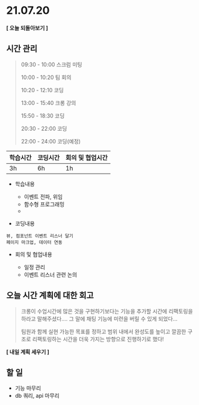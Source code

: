 # 21.07.20

**[ 오늘 되돌아보기 ]**

## 시간 관리

> 09:30 - 10:00 스크럼 미팅
>
> 10:00 - 10:20 팀 회의
>
> 10:20 - 12:10  코딩
>
> 13:00 - 15:40 크롱 강의
>
> 15:50 - 18:30 코딩
>
> 20:30 - 22:00 코딩
>
> 22:00 - 24:00 코딩(예정)

| 학습시간 | 코딩시간 | 회의 및 협업시간 |
| -------- | -------- | ---------------- |
| 3h       | 6h       | 1h               |

- 학습내용

  - 이벤트 전파, 위임
  - 함수형 프로그래밍
  - 

- 코딩내용

```
뷰, 컴포넌트 이벤트 리스너 달기
페이지 마크업, 데이터 연동
```



- 회의 및 협업내용

  - 일정 관리
  - 이벤트 리스너 관련 논의

  

## 오늘 시간 계획에 대한 회고

> 크롱이 수업시간에 많은 것을 구현하기보다는 기능을 추가할 시간에 리팩토링을 하라고 말해주셨다.... 그 말에 채팅 기능에 미련을 버릴 수 있게 되었다...
>
> 팀원과 함께 실현 가능한 목표를 정하고 범위 내에서 완성도를 높이고 깔끔한 구조로 리팩토링하는 시간을 더욱 가지는 방향으로 진행하기로 했다!



**[ 내일 계획 세우기 ]**

## 할 일

* 기능 마무리
* db 쿼리, api 마무리
